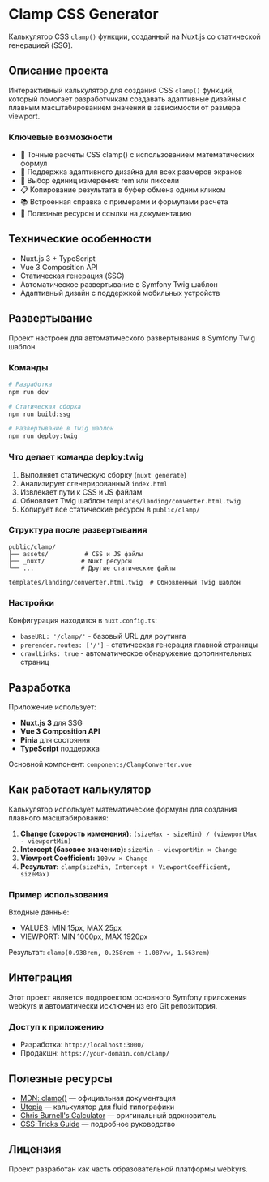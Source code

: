 # Clamp CSS Generator

Калькулятор CSS `clamp()` функции, созданный на Nuxt.js со статической генерацией (SSG).

## Описание проекта

Интерактивный калькулятор для создания CSS `clamp()` функций, который помогает разработчикам создавать адаптивные дизайны с плавным масштабированием значений в зависимости от размера viewport.

### Ключевые возможности

- 🎯 Точные расчеты CSS clamp() с использованием математических формул
- 📱 Поддержка адаптивного дизайна для всех размеров экранов
- 🔧 Выбор единиц измерения: rem или пиксели
- 📋 Копирование результата в буфер обмена одним кликом
- 📚 Встроенная справка с примерами и формулами расчета
- 🔗 Полезные ресурсы и ссылки на документацию

## Технические особенности

- Nuxt.js 3 + TypeScript
- Vue 3 Composition API
- Статическая генерация (SSG)
- Автоматическое развертывание в Symfony Twig шаблон
- Адаптивный дизайн с поддержкой мобильных устройств

## Развертывание

Проект настроен для автоматического развертывания в Symfony Twig шаблон.

### Команды

```bash
# Разработка
npm run dev

# Статическая сборка
npm run build:ssg

# Развертывание в Twig шаблон
npm run deploy:twig
```

### Что делает команда deploy:twig

1. Выполняет статическую сборку (`nuxt generate`)
2. Анализирует сгенерированный `index.html`
3. Извлекает пути к CSS и JS файлам
4. Обновляет Twig шаблон `templates/landing/converter.html.twig`
5. Копирует все статические ресурсы в `public/clamp/`

### Структура после развертывания

```
public/clamp/
├── assets/          # CSS и JS файлы
├── _nuxt/          # Nuxt ресурсы
└── ...             # Другие статические файлы

templates/landing/converter.html.twig  # Обновленный Twig шаблон
```

### Настройки

Конфигурация находится в `nuxt.config.ts`:

- `baseURL: '/clamp/'` - базовый URL для роутинга
- `prerender.routes: ['/']` - статическая генерация главной страницы
- `crawlLinks: true` - автоматическое обнаружение дополнительных страниц

## Разработка

Приложение использует:

- **Nuxt.js 3** для SSG
- **Vue 3 Composition API**
- **Pinia** для состояния
- **TypeScript** поддержка

Основной компонент: `components/ClampConverter.vue`

## Как работает калькулятор

Калькулятор использует математические формулы для создания плавного масштабирования:

1. **Change (скорость изменения):** `(sizeMax - sizeMin) / (viewportMax - viewportMin)`
2. **Intercept (базовое значение):** `sizeMin - viewportMin × Change`
3. **Viewport Coefficient:** `100vw × Change`
4. **Результат:** `clamp(sizeMin, Intercept + ViewportCoefficient, sizeMax)`

### Пример использования

Входные данные:
- VALUES: MIN 15px, MAX 25px
- VIEWPORT: MIN 1000px, MAX 1920px

Результат: `clamp(0.938rem, 0.258rem + 1.087vw, 1.563rem)`

## Интеграция

Этот проект является подпроектом основного Symfony приложения webkyrs и автоматически исключен из его Git репозитория.

### Доступ к приложению
- Разработка: `http://localhost:3000/`
- Продакшн: `https://your-domain.com/clamp/`

## Полезные ресурсы

- [MDN: clamp()](https://developer.mozilla.org/en-US/docs/Web/CSS/clamp) — официальная документация
- [Utopia](https://utopia.fyi/) — калькулятор для fluid типографики
- [Chris Burnell's Calculator](https://chrisburnell.com/clamp-calculator/) — оригинальный вдохновитель
- [CSS-Tricks Guide](https://css-tricks.com/linearly-scale-font-size-with-css-clamp-based-on-the-viewport/) — подробное руководство

## Лицензия

Проект разработан как часть образовательной платформы webkyrs.